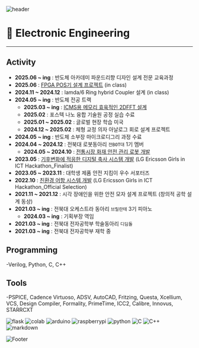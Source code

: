 ![header](https://capsule-render.vercel.app/api?type=waving&color=FFC0CB&height=200&section=header&text=Welcome%20&fontSize=&60fontColor=ffffff)

# 🌱 Electronic Engineering

---
## Activity
- **2025.06 ~ ing** : 반도체 아카데미 파운드리향 디자인 설계 전문 교육과정
- **2025.06** : [FPGA POS기 설계 프로젝트](https://github.com/ddddddddggod/POS) (in class)
- **2024.11 ~ 2024.12** : lamda/6 Ring hybrid Coupler 설계 (in class)
- **2024.05 ~ ing** : 반도체 전공 트랙
     - **2025.03 ~ ing** : [ICMS용 메모리 효육적인 2DFFT 설계](https://github.com/ddddddddggod/2DFFT)
     - **2025.02** : 포스텍 나노 융합 기술원 공정 실습 수료
     - **2025.01 ~ 2025.02** : 글로벌 현장 학습 미국
     - **2024.12 ~ 2025.02** : 체형 교정 의자 아날로그 회로 설계 프로젝트
- **2024.05 ~ ing** : 반도체 소부장 마이크로디그리 과정 수료
- **2024.04 ~ 2024.12** : 전북대 로봇동아리 ` 전BOT대 `  1기 멤버
   - **2024.05 ~ 2024.10** : [전통시장 화재 안전 관리 로봇 개발](https://github.com/ddddddddggod/JeonBOTdae)
- **2023.05** : [기후변화에 적응한 디지털 축사 시스템 개발](https://github.com/ddddddddggod/GAEKSEORI)  (LG Ericsson Girls in ICT Hackathon_Finalist)
- **2023.05 ~ 2023.11** : 대학생 제품 안전 지킴이 우수 서포터즈
- **2022.10** : [친환경 어항 시스템 개발](https://github.com/ddddddddggod/Girls-IN-TJ)   (LG Ericsson Girls in ICT Hackathon_Official Selection)
- **2021.11 ~ 2021.12** : 시각 장애인을 위한 안전 모자 설계 프로젝트 (창의적 공학 설계 동상)
- **2021.03 ~ ing** : 전북대 오케스트라 동아리 ` 브릴란테 ` 3기 피아노
     - **2024.03 ~ ing** : 기획부장 역임
- **2021.03 ~ ing** : 전북대 전자공학부 학술동아리 ` 디딤돌 `
- **2021.03 ~ ing** : 전북대 전자공학부 재학 중



## Programming
-Verilog, Python, C, C++

## Tools
 -PSPICE, Cadence Virtuoso, ADSV, AutoCAD, Fritzing, Questa, Xcellium, VCS, Design Compiler, Formality, PrimeTime, ICC2, Calibre, Innovus, STARRCXT





![flask](	https://img.shields.io/badge/Flask-000000?style=for-the-badge&logo=flask&logoColor=white)
![colab](	https://img.shields.io/badge/Colab-F9AB00?style=for-the-badge&logo=googlecolab&color=525252)
![arduino](	https://img.shields.io/badge/Arduino-00979D?style=for-the-badge&logo=Arduino&logoColor=white)
![raspberrypi](https://img.shields.io/badge/Raspberry%20Pi-A22846?style=for-the-badge&logo=Raspberry%20Pi&logoColor=white)
  ![python](	https://img.shields.io/badge/Python-3776AB?style=for-the-badge&logo=python&logoColor=white)
![C](	https://img.shields.io/badge/C-00599C?style=for-the-badge&logo=c&logoColor=white)
![C++](https://img.shields.io/badge/C%2B%2B-00599C?style=for-the-badge&logo=c%2B%2B&logoColor=white)
![markdown](https://img.shields.io/badge/Markdown-000000?style=for-the-badge&logo=markdown&logoColor=white)

  ![Footer](https://capsule-render.vercel.app/api?type=waving&color=FFC0CB&height=200&section=footer)

